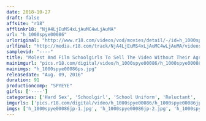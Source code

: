 ```yaml
---
date: 2018-10-27
draft: false
affsite: "r18"
afflinkr18: "NjA4LjEuMS4xLjAuMC4wLjAuMA"
url: "h_1000spye00086"
urloriginal: "http://www.r18.com/videos/vod/movies/detail/-/id=h_1000spye00086"
urlfinal: "http://media.r18.com/track/NjA4LjEuMS4xLjAuMC4wLjAuMA/videos/vod/movies/detail/-/id=h_1000spye00086"
samplevid: "----"
title: "Molest And Film Schoolgirls To Sell The Video Without Their Agreement!!"
mainimgurl: "pics.r18.com/digital/video/h_1000spye00086/h_1000spye00086ps.jpg"
mainimgs: "h_1000spye00086ps.jpg"
releasedate: "Aug. 09, 2016"
duration: 91
productioncomp: "SPYEYE"
girls: ['----']
categories: ['Hard Sex', 'Schoolgirl', 'School Uniform', 'Reluctant', 'Groping']
imgurls: ['pics.r18.com/digital/video/h_1000spye00086/h_1000spye00086jp-1.jpg', 'pics.r18.com/digital/video/h_1000spye00086/h_1000spye00086jp-2.jpg', 'pics.r18.com/digital/video/h_1000spye00086/h_1000spye00086jp-3.jpg', 'pics.r18.com/digital/video/h_1000spye00086/h_1000spye00086jp-4.jpg', 'pics.r18.com/digital/video/h_1000spye00086/h_1000spye00086jp-5.jpg', 'pics.r18.com/digital/video/h_1000spye00086/h_1000spye00086jp-6.jpg', 'pics.r18.com/digital/video/h_1000spye00086/h_1000spye00086jp-7.jpg', 'pics.r18.com/digital/video/h_1000spye00086/h_1000spye00086jp-8.jpg', 'pics.r18.com/digital/video/h_1000spye00086/h_1000spye00086jp-9.jpg', 'pics.r18.com/digital/video/h_1000spye00086/h_1000spye00086jp-10.jpg', 'pics.r18.com/digital/video/h_1000spye00086/h_1000spye00086jp-11.jpg', 'pics.r18.com/digital/video/h_1000spye00086/h_1000spye00086jp-12.jpg', 'pics.r18.com/digital/video/h_1000spye00086/h_1000spye00086jp-13.jpg', 'pics.r18.com/digital/video/h_1000spye00086/h_1000spye00086jp-14.jpg', 'pics.r18.com/digital/video/h_1000spye00086/h_1000spye00086jp-15.jpg', 'pics.r18.com/digital/video/h_1000spye00086/h_1000spye00086jp-16.jpg', 'pics.r18.com/digital/video/h_1000spye00086/h_1000spye00086jp-17.jpg', 'pics.r18.com/digital/video/h_1000spye00086/h_1000spye00086jp-18.jpg', 'pics.r18.com/digital/video/h_1000spye00086/h_1000spye00086jp-19.jpg', 'pics.r18.com/digital/video/h_1000spye00086/h_1000spye00086jp-20.jpg']
imgs: ['h_1000spye00086jp-1.jpg', 'h_1000spye00086jp-2.jpg', 'h_1000spye00086jp-3.jpg', 'h_1000spye00086jp-4.jpg', 'h_1000spye00086jp-5.jpg', 'h_1000spye00086jp-6.jpg', 'h_1000spye00086jp-7.jpg', 'h_1000spye00086jp-8.jpg', 'h_1000spye00086jp-9.jpg', 'h_1000spye00086jp-10.jpg', 'h_1000spye00086jp-11.jpg', 'h_1000spye00086jp-12.jpg', 'h_1000spye00086jp-13.jpg', 'h_1000spye00086jp-14.jpg', 'h_1000spye00086jp-15.jpg', 'h_1000spye00086jp-16.jpg', 'h_1000spye00086jp-17.jpg', 'h_1000spye00086jp-18.jpg', 'h_1000spye00086jp-19.jpg', 'h_1000spye00086jp-20.jpg']
---
```

